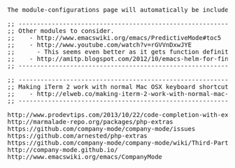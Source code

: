 <pre>
The module-configurations page will automatically be included. Any other requires exist in the requires.el in global. Otherwise it is added in the .el for the module in module-configurations.

;; -----------------------------------------------------------------------------
;; Other modules to consider.
;;    - http://www.emacswiki.org/emacs/PredictiveMode#toc5
;;    - http://www.youtube.com/watch?v=rGVVnDxwJYE
;;      - This seems even better as it gets function definitions and such.
;;    - http://amitp.blogspot.com/2012/10/emacs-helm-for-finding-files.html
;; -----------------------------------------------------------------------------

;; -----------------------------------------------------------------------------
;; Making iTerm 2 work with normal Mac OSX keyboard shortcuts
;;    - http://elweb.co/making-iterm-2-work-with-normal-mac-osx-keyboard-shortcuts/
;; -----------------------------------------------------------------------------

http://www.prodevtips.com/2013/10/22/code-completion-with-exuberant-ctags-in-emacs/
http://marmalade-repo.org/packages/php-extras
https://github.com/company-mode/company-mode/issues
https://github.com/arnested/php-extras
https://github.com/company-mode/company-mode/wiki/Third-Party-Packages
http://company-mode.github.io/
http://www.emacswiki.org/emacs/CompanyMode
</pre>